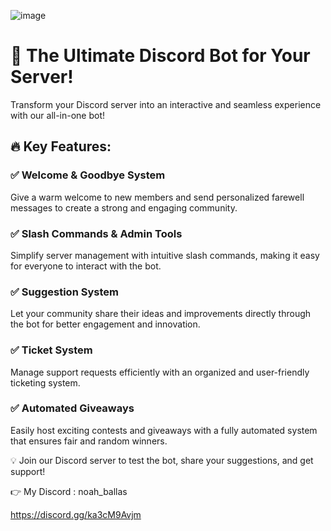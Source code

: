 ![image](https://github.com/user-attachments/assets/eacace55-037f-4c11-a2d1-7b1aedac26ea)

# 🚀 The Ultimate Discord Bot for Your Server!
Transform your Discord server into an interactive and seamless experience with our all-in-one bot!
## 🔥 Key Features:
### ✅ Welcome & Goodbye System
Give a warm welcome to new members and send personalized farewell messages to create a strong and engaging community.

### ✅ Slash Commands & Admin Tools
Simplify server management with intuitive slash commands, making it easy for everyone to interact with the bot.

### ✅ Suggestion System
Let your community share their ideas and improvements directly through the bot for better engagement and innovation.

### ✅ Ticket System
Manage support requests efficiently with an organized and user-friendly ticketing system.

### ✅ Automated Giveaways
Easily host exciting contests and giveaways with a fully automated system that ensures fair and random winners.

💡 Join our Discord server to test the bot, share your suggestions, and get support!

👉 My Discord : noah_ballas

https://discord.gg/ka3cM9Avjm
